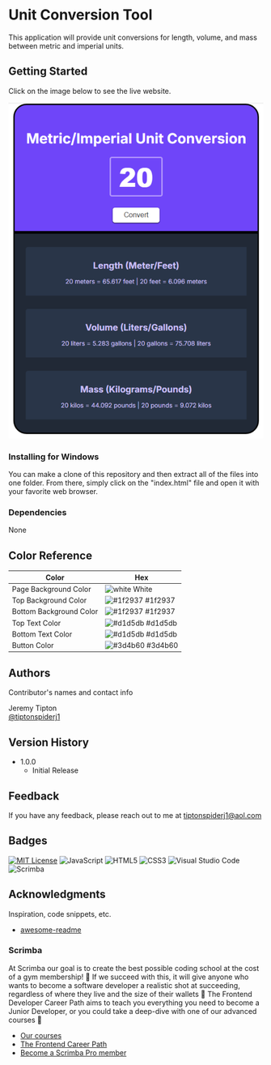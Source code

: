 # Unit Conversion Tool
This application will provide unit conversions for length, volume, and mass between metric and imperial units.  

## Getting Started

Click on the image below to see the live website.

[![application images](https://github.com/tiptonspiderj/Unit-Conversions/blob/main/Screenshot.png)](https://tiptonspiderj1-unit-conversion-tool.netlify.app/)

### Installing for Windows

You can make a clone of this repository and then extract all of the files into one folder.  From there, simply click on the "index.html" file and open it with your favorite web browser. 

### Dependencies

None

## Color Reference

| Color             | Hex                                                                |
| ----------------- | ------------------------------------------------------------------ |
| Page Background Color | ![white](https://imageplaceholder.net/10x10/white?text=) White |
| Top Background Color | ![#1f2937](https://imageplaceholder.net/10x10/1f2937?text=) #1f2937 |
| Bottom Background Color | ![#1f2937](https://imageplaceholder.net/10x10/1f2937?text=) #1f2937 |
| Top Text Color | ![#d1d5db](https://imageplaceholder.net/10x10/d1d5db?text=) #d1d5db |
| Bottom Text Color | ![#d1d5db](https://imageplaceholder.net/10x10/d1d5db?text=) #d1d5db |
| Button Color | ![#3d4b60](https://imageplaceholder.net/10x10/3d4b60?text=) #3d4b60 |


## Authors

Contributor's names and contact info

Jeremy Tipton  
[@tiptonspiderj1](https://tiptonspiderj1.com)

## Version History

* 1.0.0
    * Initial Release

## Feedback

If you have any feedback, please reach out to me at <tiptonspiderj1@aol.com>

## Badges

[![MIT License](https://img.shields.io/badge/License-MIT-green.svg)](https://choosealicense.com/licenses/mit/)
![JavaScript](https://img.shields.io/badge/javascript-%23323330.svg?style=for-the-badge&logo=javascript&logoColor=%23F7DF1E)
![HTML5](https://img.shields.io/badge/html5-%23E34F26.svg?style=for-the-badge&logo=html5&logoColor=white)
![CSS3](https://img.shields.io/badge/css3-%231572B6.svg?style=for-the-badge&logo=css3&logoColor=white)
![Visual Studio Code](https://img.shields.io/badge/Visual%20Studio%20Code-0078d7.svg?style=for-the-badge&logo=visual-studio-code&logoColor=white)
![Scrimba](https://img.shields.io/badge/scrimba-2B283A?style=for-the-badge&logo=scrimba&logoColor=white)

## Acknowledgments

Inspiration, code snippets, etc.
* [awesome-readme](https://github.com/matiassingers/awesome-readme)

### Scrimba

At Scrimba our goal is to create the best possible coding school at the cost of a gym membership! 💜
If we succeed with this, it will give anyone who wants to become a software developer a realistic shot at succeeding, regardless of where they live and the size of their wallets 🎉
The Frontend Developer Career Path aims to teach you everything you need to become a Junior Developer, or you could take a deep-dive with one of our advanced courses 🚀

- [Our courses](https://scrimba.com/allcourses)
- [The Frontend Career Path](https://scrimba.com/learn/frontend)
- [Become a Scrimba Pro member](https://scrimba.com/pricing)
